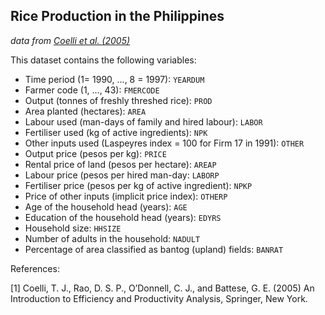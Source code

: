 ## Rice Production in the Philippines

*data from [Coelli et al. (2005)](http://www.uq.edu.au/economics/cepa/crob2005/software/CROB2005.zip)*

This dataset contains the following variables:

- Time period (1= 1990, ..., 8 = 1997): `YEARDUM`
- Farmer code (1, ..., 43): `FMERCODE`
- Output (tonnes of freshly threshed rice): `PROD`
- Area planted (hectares): `AREA`
- Labour used (man-days of family and hired labour): `LABOR`
- Fertiliser used (kg of active ingredients): `NPK`
- Other inputs used (Laspeyres index = 100 for Firm 17 in 1991): `OTHER`
- Output price (pesos per kg): `PRICE`
- Rental price of land (pesos per hectare): `AREAP`
- Labour price (pesos per hired man-day: `LABORP`
- Fertiliser price (pesos per kg of active ingredient): `NPKP`
- Price of other inputs (implicit price index): `OTHERP`
- Age of the household head (years): `AGE`
- Education of the household head (years): `EDYRS`
- Household size: `HHSIZE`
- Number of adults in the household: `NADULT`
- Percentage of area classified as bantog (upland) fields: `BANRAT`

References:

[1] Coelli, T. J., Rao, D. S. P., O’Donnell, C. J., and Battese, G. E. (2005) An Introduction to Efficiency and Productivity Analysis, Springer, New York.
